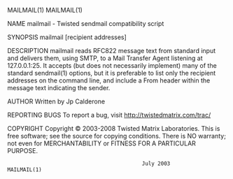 MAILMAIL(1)                                                                                MAILMAIL(1)

NAME
       mailmail - Twisted sendmail compatibility script

SYNOPSIS
       mailmail [recipient addresses]

DESCRIPTION
       mailmail reads RFC822 message text from standard input and delivers them, using SMTP, to a Mail
       Transfer Agent listening at 127.0.0.1:25.  It accepts (but does not necessarily implement) many
       of  the standard sendmail(1) options, but it is preferable to list only the recipient addresses
       on the command line, and include a From header within the message text indicating the sender.

AUTHOR
       Written by Jp Calderone

REPORTING BUGS
       To report a bug, visit http://twistedmatrix.com/trac/

COPYRIGHT
       Copyright © 2003-2008 Twisted Matrix Laboratories.
       This is free software; see the source for copying conditions.  There is NO warranty;  not  even
       for MERCHANTABILITY or FITNESS FOR A PARTICULAR PURPOSE.

                                               July 2003                                   MAILMAIL(1)
